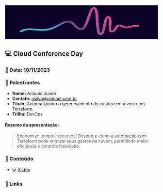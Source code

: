 <p align="center">
<img src="assets/images/ccd.png">
</p>

## 💻 **Cloud Conference Day**
### 📅 Data: 10/11/2023

### 🎤 **Palestrantes**

- **Nome:** Antonio Junior
- **Contato:** asilva@unicast.com.br
- **Título:** Automatizando o gerenciamento de custos em nuvem com Terraform.
- **Trilha:** DevOps

#### **Resumo da apresentação:** 

>Economize tempo e recursos! Descubra como a automação com Terraform pode otimizar seus gastos na nuvem, permitindo maior eficiência e controle financeiro.

### 💬 Conteúdo

- 💻 [Slides]() 

### 🔗 Links